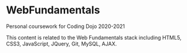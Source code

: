 # WebFundamentals
Personal coursework for Coding Dojo 2020-2021

This content is related to the Web Fundamentals stack including HTML5, CSS3, JavaScript, JQuery, Git, MySQL, AJAX.
